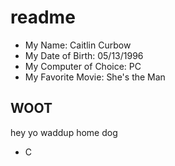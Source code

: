# readme

- My Name: Caitlin Curbow
- My Date of Birth: 05/13/1996
- My Computer of Choice: PC
- My Favorite Movie: She's the Man

## WOOT
 hey yo waddup home dog 

 - C